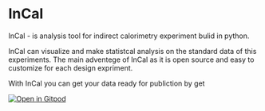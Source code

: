 # InCal

InCal - is analysis tool for indirect calorimetry experiment bulid in python.

InCal can visualize and make statistcal analysis on the standard data of this experiments.
The main adventege of InCal as it is open source and easy to customize for each design expriment.

With InCal you can get your data ready for publiction by get

[![Open in Gitpod](https://gitpod.io/button/open-in-gitpod.svg)](https://gitpod.io/#https://github.com/...)

<!-- לחשוב עם עופר האופן שבו נגיד לשים נקודות שאפשתח אותן -->
